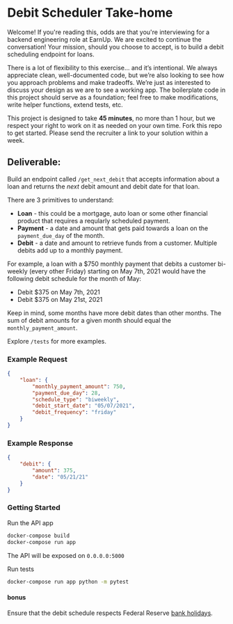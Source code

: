 
# Debit Scheduler Take-home

Welcome! If you're reading this, odds are that you're interviewing for a backend engineering role at EarnUp. We are excited to continue the conversation! Your mission, should you choose to accept, is to build a debit scheduling endpoint for loans.

There is a lot of flexibility to this exercise... and it’s intentional. We always appreciate clean, well-documented code, but we’re also looking to see how you approach problems and make tradeoffs. We’re just as interested to discuss your design as we are to see a working app. The boilerplate code in this project should serve as a foundation; feel free to make modifications, write helper functions, extend tests, etc.

This project is designed to take **45 minutes**, no more than 1 hour, but we respect your right to work on it as needed on your own time. Fork this repo to get started. Please send the recruiter a link to your solution within a week.


## Deliverable:

Build an endpoint called `/get_next_debit` that accepts information about a loan and returns the *next* debit amount and debit date for that loan.

There are 3 primitives to understand:
- **Loan** - this could be a mortgage, auto loan or some other financial product that requires a reqularly scheduled payment.
- **Payment** - a date and amount that gets paid towards a loan on the `payment_due_day` of the month.
- **Debit** - a date and amount to retrieve funds from a customer. Multiple debits add up to a monthly payment.

For example, a loan with a $750 monthly payment that debits a customer bi-weekly (every other Friday) starting on May 7th, 2021 would have the following debit schedule for the month of May:
- Debit $375 on May 7th, 2021
- Debit $375 on May 21st, 2021

Keep in mind, some months have more debit dates than other months. The sum of debit amounts for a given month should equal the `monthly_payment_amount`.

Explore `/tests` for more examples.

### Example Request
```json
{
    "loan": {
        "monthly_payment_amount": 750,
        "payment_due_day": 28,
        "schedule_type": "biweekly",
        "debit_start_date": "05/07/2021",
        "debit_frequency": "friday"
    }
}
```

### Example Response
```json
{
    "debit": {
        "amount": 375,
        "date": "05/21/21"
    }
}
```

### Getting Started

Run the API app
```bash
docker-compose build
docker-compose run app
```

The API will be exposed on `0.0.0.0:5000`

Run tests
```bash
docker-compose run app python -m pytest
```

#### bonus
Ensure that the debit schedule respects Federal Reserve [bank holidays](https://www.federalreserve.gov/aboutthefed/k8.htm).
